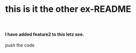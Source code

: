 # this is it the other ex-README
<br>
<h4>I have added feature2 to this letz see.</h4>
<p>push the code</p>
